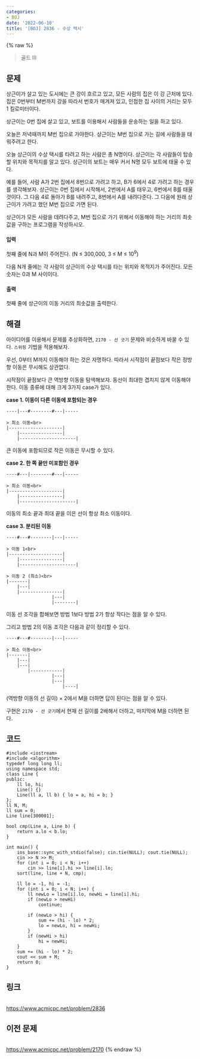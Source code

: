 ```yaml
---
categories:
- BOJ
date: '2022-06-10'
title: '[BOJ] 2836 - 수상 택시'
---
```


{% raw %}
> 골드 III<br>

## 문제
상근이가 살고 있는 도시에는 큰 강이 흐르고 있고, 모든 사람의 집은 이 강 근처에 있다. 집은 0번부터 M번까지 강을 따라서 번호가 매겨져 있고, 인접한 집 사이의 거리는 모두 1 킬로미터이다.

상근이는 0번 집에 살고 있고, 보트를 이용해서 사람들을 운송하는 일을 하고 있다.

오늘은 저녁때까지 M번 집으로 가야한다. 상근이는 M번 집으로 가는 길에 사람들을 태워주려고 한다.

오늘 상근이의 수상 택시를 타려고 하는 사람은 총 N명이다. 상근이는 각 사람들이 탑승할 위치와 목적지를 알고 있다. 상근이의 보트는 매우 커서 N명 모두 보트에 태울 수 있다.

예를 들어, 사람 A가 2번 집에서 8번으로 가려고 하고, B가 6에서 4로 가려고 하는 경우를 생각해보자. 상근이는 0번 집에서 시작해서, 2번에서 A를 태우고, 6번에서 B를 태울 것이다. 그 다음 4로 돌아가 B를 내려주고, 8번에서 A를 내려다준다. 그 다음에 원래 상근이가 가려고 했던 M번 집으로 가면 된다.

상근이가 모든 사람을 데려다주고, M번 집으로 가기 위해서 이동해야 하는 거리의 최솟값을 구하는 프로그램을 작성하시오.

#### 입력
첫째 줄에 N과 M이 주어진다. (N ≤ 300,000, 3 ≤ M ≤ 10<sup>9</sup>)

다음 N개 줄에는 각 사람이 상근이의 수상 택시를 타는 위치와 목적지가 주어진다. 모든 숫자는 0과 M 사이이다.

#### 출력
첫째 줄에 상근이의 이동 거리의 최솟값을 출력한다.

## 해결
아이디어를 이용해서 문제를 추상화하면, `2170 - 선 긋기` 문제와 비슷하게 바꿀 수 있다. `스위핑` 기법을 적용해보자.

우선, 0부터 M까지 이동해야 하는 것은 자명하다. 따라서 시작점이 끝점보다 작은 정방향 이동은 무시해도 상관없다.

시작점이 끝점보다 큰 역방향 이동을 탐색해보자. 동선이 최대한 겹치지 않게 이동해야 한다. 이동 종류에 대해 크게 3가지 case가 있다.

**case 1. 이동이 다른 이동에 포함되는 경우**
```
----|---#--------#---|-----

> 최소 이동<br>
|--------------------|
	|----------------|
    |---------------------|
```
큰 이동에 포함되므로 작은 이동은 무시할 수 있다.

**case 2. 한 쪽 끝만 미포함인 경우**
```
----#---|--------#---|-----

> 최소 이동<br>
|--------------------|
	|----------------|
    |---------------------|
```
이동의 최소 끝과 최대 끝을 이은 선이 항상 최소 이동이다.

**case 3. 분리된 이동**
```
----#---#--------|---|-----

> 이동 1<br>
|--------------------|
	|----------------|
    |---------------------|

> 이동 2 (최소)<br>
|-------|
	|---|
	|----------------|
                 |---|
                 |--------|
```
이동 선 조각을 합해보면 방법 1보다 방법 2가 항상 작다는 점을 알 수 있다.

그리고 방법 2의 이동 조각은 다음과 같이 정리할 수 있다.
```
----#---#--------|---|-----

> 최소 이동<br>
|-------|
	|---|
	|---|
	    |------------|
                 |---|
                 |---|
                     |----|
```
(역방향 이동의 선 길이) × 2에서 M을 더하면 답이 된다는 점을 알 수 있다.

구현은 `2170 - 선 긋기`에서 현재 선 길이를 2배해서 더하고, 마지막에 M을 더하면 된다.

## 코드
```
#include <iostream>
#include <algorithm>
typedef long long ll;
using namespace std;
class Line {
public:
	ll lo, hi;
	Line() {}
	Line(ll a, ll b) { lo = a, hi = b; }
};
ll N, M;
ll sum = 0;
Line line[300001];

bool cmp(Line a, Line b) {
	return a.lo < b.lo;
}

int main() {
	ios_base::sync_with_stdio(false); cin.tie(NULL); cout.tie(NULL);
	cin >> N >> M;
	for (int i = 0; i < N; i++)
		cin >> line[i].hi >> line[i].lo;
	sort(line, line + N, cmp);

	ll lo = -1, hi = -1;
	for (int i = 0; i < N; i++) {
		ll newLo = line[i].lo, newHi = line[i].hi;
		if (newLo > newHi)
			continue;

		if (newLo > hi) {
			sum += (hi - lo) * 2;
			lo = newLo, hi = newHi;
		}
		if (newHi > hi) 
			hi = newHi;
	}
	sum += (hi - lo) * 2;
	cout << sum + M;
	return 0;
}
```

## 링크
<br>https://www.acmicpc.net/problem/2836

## 이전 문제
<br>https://www.acmicpc.net/problem/2170
{% endraw %}